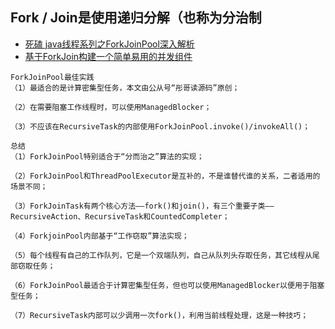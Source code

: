 ## Fork / Join是使用递归分解（也称为分治制
- [死磕 java线程系列之ForkJoinPool深入解析](https://www.cnblogs.com/tong-yuan/p/11824018.html)
- [基于ForkJoin构建一个简单易用的并发组件](https://my.oschina.net/u/566591/blog/1791994)

```
ForkJoinPool最佳实践
（1）最适合的是计算密集型任务，本文由公从号“彤哥读源码”原创；

（2）在需要阻塞工作线程时，可以使用ManagedBlocker；

（3）不应该在RecursiveTask的内部使用ForkJoinPool.invoke()/invokeAll()；

总结
（1）ForkJoinPool特别适合于“分而治之”算法的实现；

（2）ForkJoinPool和ThreadPoolExecutor是互补的，不是谁替代谁的关系，二者适用的场景不同；

（3）ForkJoinTask有两个核心方法——fork()和join()，有三个重要子类——RecursiveAction、RecursiveTask和CountedCompleter；

（4）ForkjoinPool内部基于“工作窃取”算法实现；

（5）每个线程有自己的工作队列，它是一个双端队列，自己从队列头存取任务，其它线程从尾部窃取任务；

（6）ForkJoinPool最适合于计算密集型任务，但也可以使用ManagedBlocker以便用于阻塞型任务；

（7）RecursiveTask内部可以少调用一次fork()，利用当前线程处理，这是一种技巧；
```